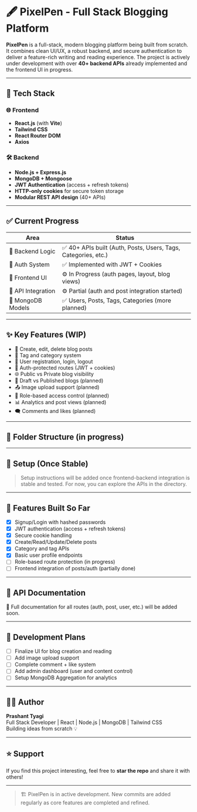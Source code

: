 # 🖋️ PixelPen - Full Stack Blogging Platform

**PixelPen** is a full-stack, modern blogging platform being built from scratch. It combines clean UI/UX, a robust backend, and secure authentication to deliver a feature-rich writing and reading experience. The project is actively under development with over **40+ backend APIs** already implemented and the frontend UI in progress.

---

## 🚀 Tech Stack

### 🌐 Frontend
- **React.js** (with **Vite**)
- **Tailwind CSS**
- **React Router DOM**
- **Axios**

### 🛠️ Backend
- **Node.js + Express.js**
- **MongoDB + Mongoose**
- **JWT Authentication** (access + refresh tokens)
- **HTTP-only cookies** for secure token storage
- **Modular REST API design** (40+ APIs)

---

## ✅ Current Progress

| Area        | Status         |
|-------------|----------------|
| 🧠 Backend Logic | ✅ 40+ APIs built (Auth, Posts, Users, Tags, Categories, etc.) |
| 🔐 Auth System  | ✅ Implemented with JWT + Cookies |
| 🎨 Frontend UI  | ⚙️ In Progress (auth pages, layout, blog views) |
| 🧾 API Integration | ⚙️ Partial (auth and post integration started) |
| 🧱 MongoDB Models | ✅ Users, Posts, Tags, Categories (more planned) |

---

## ✨ Key Features (WIP)

- 📝 Create, edit, delete blog posts
- 📁 Tag and category system
- 👤 User registration, login, logout
- 🔐 Auth-protected routes (JWT + cookies)
- 🌐 Public vs Private blog visibility
- 🧾 Draft vs Published blogs (planned)
- 📤 Image upload support (planned)
- 🧠 Role-based access control (planned)
- 📊 Analytics and post views (planned)
- 🗨️ Comments and likes (planned)

---

## 📁 Folder Structure (in progress)


---

## 🔌 Setup (Once Stable)

> Setup instructions will be added once frontend-backend integration is stable and tested. For now, you can explore the APIs in the directory.

---

## 🧪 Features Built So Far

- [x] Signup/Login with hashed passwords
- [x] JWT authentication (access + refresh tokens)
- [x] Secure cookie handling
- [x] Create/Read/Update/Delete posts
- [x] Category and tag APIs
- [x] Basic user profile endpoints
- [ ] Role-based route protection (in progress)
- [ ] Frontend integration of posts/auth (partially done)

---

## 📖 API Documentation

📂 Full documentation for all routes (auth, post, user, etc.) will be added soon.

---

## 🔧 Development Plans

- [ ] Finalize UI for blog creation and reading
- [ ] Add image upload support
- [ ] Complete comment + like system
- [ ] Add admin dashboard (user and content control)
- [ ] Setup MongoDB Aggregation for analytics

---

## 🧑‍💻 Author

**Prashant Tyagi**  
Full Stack Developer | React | Node.js | MongoDB | Tailwind CSS  
Building ideas from scratch 💡

---

## ⭐ Support

If you find this project interesting, feel free to **star the repo** and share it with others!

---

> 🏗️ PixelPen is in active development. New commits are added regularly as core features are completed and refined.
